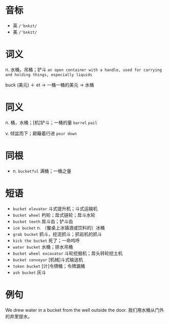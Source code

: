 # 音标

- 英 `/'bʌkɪt/`
- 美 `/'bʌkɪt/`

# 词义

n. 水桶，吊桶；铲斗
`an open container with a handle, used for carrying and holding things, especially liquids`



buck (美元) ＋ et → 一桶一桶的美元 → 水桶

# 同义

n. 桶，水桶；[机]铲斗；一桶的量
`barrel` `pail`

v. 倾盆而下；颠簸着行进
`pour down`

# 同根

- n. `bucketful` 满桶；一桶之量

# 短语

- `bucket elevator` 斗式提升机；斗式运输机
- `bucket wheel` 杓轮；戽式链轮；戽斗水轮
- `bucket teeth` 戽斗齿；铲斗齿
- `ice bucket` n. （餐桌上冰镇酒或饮料的）冰桶
- `grab bucket` 抓斗，挖泥抓斗；抓岩机的抓斗
- `kick the bucket` 死了；一命呜呼
- `water bucket` 水桶；排水吊桶
- `bucket wheel excavator` 斗轮挖掘机；戽头转轮挖土机
- `bucket conveyor` [机械]斗式输送机
- `token bucket` [计]令牌桶；令牌漏桶
- `ash bucket` 灰斗

# 例句

We drew water in a bucket from the well outside the door.
我们用水桶从门外的井里提水。


